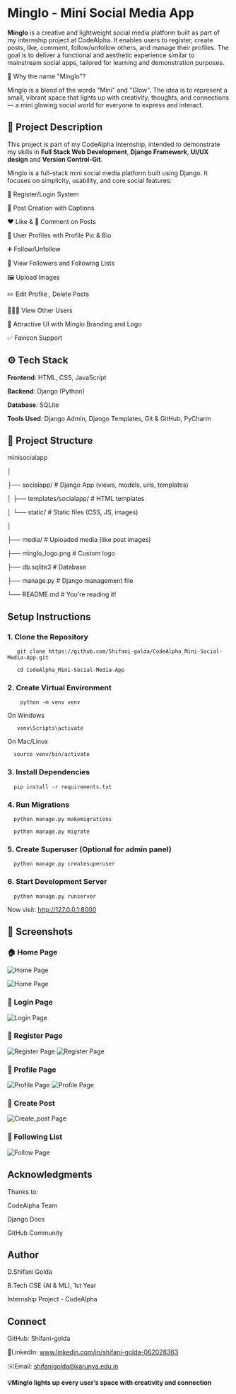 # Minglo - Mini Social Media App



**Minglo** is a creative and lightweight social media platform built as part of my internship project at CodeAlpha. It enables users to register, create posts, like, comment, follow/unfollow others, and manage their profiles. The goal is to deliver a functional and aesthetic experience similar to mainstream social apps, tailored for learning and demonstration purposes.


📛 Why the name "Minglo"?

Minglo is a blend of the words "Mini" and "Glow". The idea is to represent a small, vibrant space that lights up with creativity, thoughts, and connections — a mini glowing social world for everyone to express and interact.



## 📜 Project Description

This project is part of my CodeAlpha Internship, intended to demonstrate my skills in **Full Stack Web Development**, **Django Framework**, **UI/UX design** and **Version Control-Git**.

Minglo is a full-stack mini social media platform built using Django. It focuses on simplicity, usability, and core social features:

🔐 Register/Login System

📝 Post Creation with Captions

❤️ Like & 💬 Comment on Posts

👤 User Profiles wth Profile Pic & Bio

➕ Follow/Unfollow

📄 View Followers and Following Lists

🖼️ Upload Images

✏️ Edit Profile , Delete Posts

🧑‍🤝‍🧑 View Other Users

🎨 Attractive UI with Minglo Branding and Logo

✅ Favicon Support 




## ⚙️ Tech Stack

**Frontend**: HTML, CSS, JavaScript

**Backend**: Django (Python)  

**Database**: SQLite

**Tools Used**: Django Admin, Django Templates, Git & GitHub, PyCharm



## 📂 Project Structure

minisocialapp

│

├── socialapp/ # Django App (views, models, urls, templates)
 
│ ├── templates/socialapp/ # HTML templates

│ └── static/ # Static files (CSS, JS, images)

│

├── media/ # Uploaded media (like post images)

├── minglo_logo.png # Custom logo

├── db.sqlite3 # Database

├── manage.py # Django management file

└── README.md # You're reading it!



## Setup Instructions

### 1. Clone the Repository
 
       git clone https://github.com/Shifani-golda/CodeAlpha_Mini-Social-Media-App.git
   
       cd CodeAlpha_Mini-Social-Media-App
### 2. Create Virtual Environment
 
        python -m venv venv
    
  On Windows
   
       venv\Scripts\activate
   
  On Mac/Linux
   
      source venv/bin/activate
### 3. Install Dependencies
 
      pip install -r requirements.txt
### 4. Run Migrations
 
      python manage.py makemigrations
   
      python manage.py migrate
### 5. Create Superuser (Optional for admin panel)
 
      python manage.py createsuperuser
### 6. Start Development Server
 
      python manage.py runserver

 Now visit: http://127.0.0.1:8000


 ## 📸 Screenshots

 ### 🏠 Home Page
 
 ![Home Page](screenshots/home.png)

 ![Home Page](screenshots/home1.png)
 
 

 ### 🔐 Login Page
 
 ![Login Page](screenshots/login.png)


 ### 🔐 Register Page
 
 ![Register Page](screenshots/register.png)
 ![Register Page](screenshots/register1.png)

 

 ### 👤 Profile Page
 
 ![Profile Page](screenshots/profile.png)
 ![Profile Page](screenshots/profile1.png)
 

 ### 📝 Create Post
 
 ![Create_post Page](screenshots/create_post.png)
 

 ### 👯 Following List
 ![Follow Page](screenshots/following_list.png)




 ##  Acknowledgments

Thanks to:

CodeAlpha Team

Django Docs

GitHub Community





## Author

D.Shifani Golda

B.Tech CSE (AI & ML), 1st Year

Internship Project - CodeAlpha


## Connect

  GitHub: Shifani-golda

🔗LinkedIn: www.linkedin.com/in/shifani-golda-062028363

✉️Email: shifanigolda@karunya.edu.in

















   **💡Minglo lights up every user’s space with creativity and connection**
   
   
